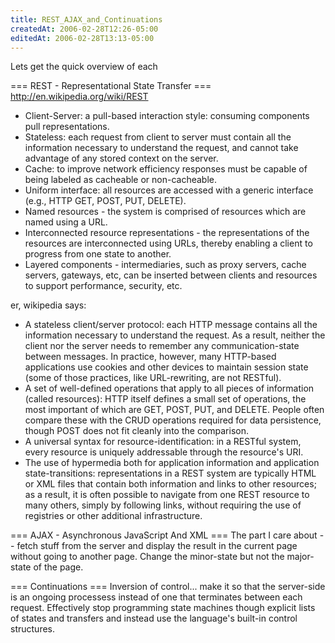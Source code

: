 ```yaml
---
title: REST_AJAX_and_Continuations
createdAt: 2006-02-28T12:26-05:00
editedAt: 2006-02-28T13:13-05:00
---
```


Lets get the quick overview of each

=== REST - Representational State Transfer ===
http://en.wikipedia.org/wiki/REST
* Client-Server: a pull-based interaction style: consuming components pull representations.
* Stateless: each request from client to server must contain all the information necessary to understand the request, and cannot take advantage of any stored context on the server.
* Cache: to improve network efficiency responses must be capable of being labeled as cacheable or non-cacheable.
* Uniform interface: all resources are accessed with a generic interface (e.g., HTTP GET, POST, PUT, DELETE).
* Named resources - the system is comprised of resources which are named using a URL.
* Interconnected resource representations - the representations of the resources are interconnected using URLs, thereby enabling a client to progress from one state to another.
* Layered components - intermediaries, such as proxy servers, cache servers, gateways, etc, can be inserted between clients and resources to support performance, security, etc.

er, wikipedia says:

* A stateless client/server protocol: each HTTP message contains all the information necessary to understand the request. As a result, neither the client nor the server needs to remember any communication-state between messages. In practice, however, many HTTP-based applications use cookies and other devices to maintain session state (some of those practices, like URL-rewriting, are not RESTful).
* A set of well-defined operations that apply to all pieces of information (called resources): HTTP itself defines a small set of operations, the most important of which are GET, POST, PUT, and DELETE. People often compare these with the CRUD operations required for data persistence, though POST does not fit cleanly into the comparison.
* A universal syntax for resource-identification: in a RESTful system, every resource is uniquely addressable through the resource's URI.
* The use of hypermedia both for application information and application state-transitions: representations in a REST system are typically HTML or XML files that contain both information and links to other resources; as a result, it is often possible to navigate from one REST resource to many others, simply by following links, without requiring the use of registries or other additional infrastructure.


=== AJAX - Asynchronous JavaScript And XML ===
The part I care about -- fetch stuff from the server and display the result in the current page without going to another page. Change the minor-state but not the major-state of the page.

=== Continuations ===
Inversion of control... make it so that the server-side is an ongoing processess instead of one that terminates between each request. Effectively stop programming state machines though explicit lists of states and transfers and instead use the language's built-in control structures.

